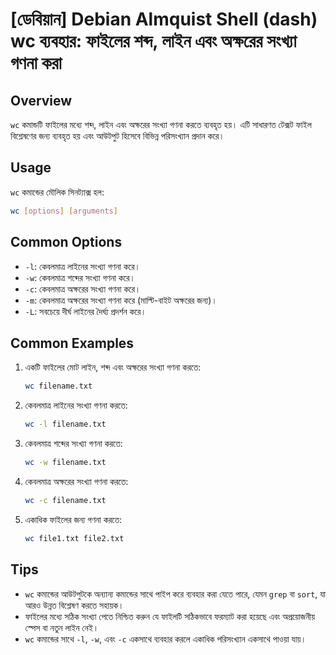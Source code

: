 # [ডেবিয়ান] Debian Almquist Shell (dash) wc ব্যবহার: ফাইলের শব্দ, লাইন এবং অক্ষরের সংখ্যা গণনা করা

## Overview
`wc` কমান্ডটি ফাইলের মধ্যে শব্দ, লাইন এবং অক্ষরের সংখ্যা গণনা করতে ব্যবহৃত হয়। এটি সাধারণত টেক্সট ফাইল বিশ্লেষণের জন্য ব্যবহৃত হয় এবং আউটপুট হিসেবে বিভিন্ন পরিসংখ্যান প্রদান করে।

## Usage
`wc` কমান্ডের মৌলিক সিনট্যাক্স হল:

```bash
wc [options] [arguments]
```

## Common Options
- `-l`: কেবলমাত্র লাইনের সংখ্যা গণনা করে।
- `-w`: কেবলমাত্র শব্দের সংখ্যা গণনা করে।
- `-c`: কেবলমাত্র অক্ষরের সংখ্যা গণনা করে।
- `-m`: কেবলমাত্র অক্ষরের সংখ্যা গণনা করে (মাল্টি-বাইট অক্ষরের জন্য)।
- `-L`: সবচেয়ে দীর্ঘ লাইনের দৈর্ঘ্য প্রদর্শন করে।

## Common Examples
1. একটি ফাইলের মোট লাইন, শব্দ এবং অক্ষরের সংখ্যা গণনা করতে:
   ```bash
   wc filename.txt
   ```

2. কেবলমাত্র লাইনের সংখ্যা গণনা করতে:
   ```bash
   wc -l filename.txt
   ```

3. কেবলমাত্র শব্দের সংখ্যা গণনা করতে:
   ```bash
   wc -w filename.txt
   ```

4. কেবলমাত্র অক্ষরের সংখ্যা গণনা করতে:
   ```bash
   wc -c filename.txt
   ```

5. একাধিক ফাইলের জন্য গণনা করতে:
   ```bash
   wc file1.txt file2.txt
   ```

## Tips
- `wc` কমান্ডের আউটপুটকে অন্যান্য কমান্ডের সাথে পাইপ করে ব্যবহার করা যেতে পারে, যেমন `grep` বা `sort`, যা আরও উন্নত বিশ্লেষণ করতে সহায়ক।
- ফাইলের মধ্যে সঠিক সংখ্যা পেতে নিশ্চিত করুন যে ফাইলটি সঠিকভাবে ফরম্যাট করা হয়েছে এবং অপ্রয়োজনীয় স্পেস বা নতুন লাইন নেই। 
- `wc` কমান্ডের সাথে `-l`, `-w`, এবং `-c` একসাথে ব্যবহার করলে একাধিক পরিসংখ্যান একসাথে পাওয়া যায়।